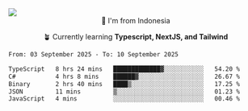 
<img align = "center" src="https://readme-typing-svg.herokuapp.com?font=Fira+Code&size=25&pause=1000&color=00F713&center=true&vCenter=true&random=false&width=850&height=70&lines=Hi+There+%F0%9F%91%8B%2C+Im+Julian+Caesar;"/>
<br>

<div align = "center">
  📌 I'm from Indonesia
  
  🪴 Currently learning **Typescript, NextJS, and Tailwind**
</div>

<!--START_SECTION:waka-->

```txt
From: 03 September 2025 - To: 10 September 2025

TypeScript   8 hrs 24 mins   █████████████▓░░░░░░░░░░░   54.20 %
C#           4 hrs 8 mins    ██████▓░░░░░░░░░░░░░░░░░░   26.67 %
Binary       2 hrs 40 mins   ████▒░░░░░░░░░░░░░░░░░░░░   17.25 %
JSON         11 mins         ▒░░░░░░░░░░░░░░░░░░░░░░░░   01.23 %
JavaScript   4 mins          ░░░░░░░░░░░░░░░░░░░░░░░░░   00.46 %
```

<!--END_SECTION:waka-->
